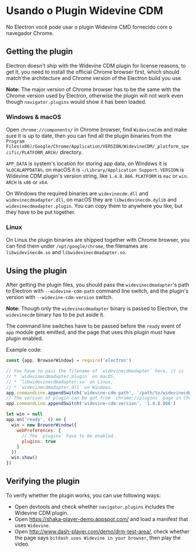 # Usando o Plugin Widevine CDM

No Electron você pode usar o plugin Widevine CMD fornecido com o navegador Chrome.

## Getting the plugin

Electron doesn't ship with the Widevine CDM plugin for license reasons, to get it, you need to install the official Chrome browser first, which should match the architecture and Chrome version of the Electron build you use.

**Note:** The major version of Chrome browser has to be the same with the Chrome version used by Electron, otherwise the plugin will not work even though `navigator.plugins` would show it has been loaded.

### Windows & macOS

Open `chrome://components/` in Chrome browser, find `WidevineCdm` and make sure it is up to date, then you can find all the plugin binaries from the `Program Files(x86)/Google/Chrome/Application/VERSION/WidevineCDM/_platform_specific/PLATFORM_ARCH/` directory.

`APP_DATA` is system's location for storing app data, on Windows it is `%LOCALAPPDATA%`, on macOS it is `~/Library/Application Support`. `VERSION` is Widevine CDM plugin's version string, like `1.4.8.866`. `PLATFORM` is `mac` or `win`. `ARCH` is `x86` or `x64`.

On Windows the required binaries are `widevinecdm.dll` and `widevinecdmadapter.dll`, on macOS they are `libwidevinecdm.dylib` and `widevinecdmadapter.plugin`. You can copy them to anywhere you like, but they have to be put together.

### Linux

On Linux the plugin binaries are shipped together with Chrome browser, you can find them under `/opt/google/chrome`, the filenames are `libwidevinecdm.so` and `libwidevinecdmadapter.so`.

## Using the plugin

After getting the plugin files, you should pass the `widevinecdmadapter`'s path to Electron with `--widevine-cdm-path` command line switch, and the plugin's version with `--widevine-cdm-version` switch.

**Note:** Though only the `widevinecdmadapter` binary is passed to Electron, the `widevinecdm` binary has to be put aside it.

The command line switches have to be passed before the `ready` event of `app` module gets emitted, and the page that uses this plugin must have plugin enabled.

Example code:

```javascript
const {app, BrowserWindow} = require('electron')

// You have to pass the filename of `widevinecdmadapter` here, it is
// * `widevinecdmadapter.plugin` on macOS,
// * `libwidevinecdmadapter.so` on Linux,
// * `widevinecdmadapter.dll` on Windows.
app.commandLine.appendSwitch('widevine-cdm-path', '/path/to/widevinecdmadapter.plugin')
// The version of plugin can be got from `chrome://plugins` page in Chrome.
app.commandLine.appendSwitch('widevine-cdm-version', '1.4.8.866')

let win = null
app.on('ready', () => {
  win = new BrowserWindow({
    webPreferences: {
      // The `plugins` have to be enabled.
      plugins: true
    }
  })
  win.show()
})
```

## Verifying the plugin

To verify whether the plugin works, you can use following ways:

* Open devtools and check whether `navigator.plugins` includes the Widevine CDM plugin.
* Open https://shaka-player-demo.appspot.com/ and load a manifest that uses `Widevine`.
* Open http://www.dash-player.com/demo/drm-test-area/, check whether the page says `bitdash uses Widevine in your browser`, then play the video.